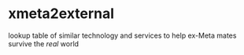# xmeta2external
lookup table of similar technology and services to help ex-Meta mates survive the *real* world
